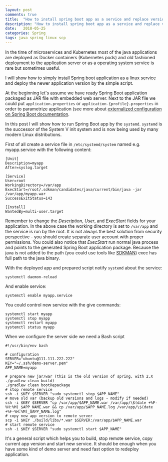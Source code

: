 ```yaml
---
layout: post
comments: true
title:  "How to install spring boot app as a service and replace version by scp"
description: "How to install spring boot app as a service and replace version by scp"
date:   2018-05-25
categories: Spring
tags: java spring linux scp
---
```


In the time of microservices and Kubernetes most of the java applications are deployed
as Docker containers (Kubernetes pods) and old fashioned deployment to the application
server or as a operating system service is rare but sometimes useful.

I will show how to simply install Spring boot application as a linux service
and deploy the newer application version by the simple script.

At the beginning let's assume we have ready Spring Boot application packaged as JAR file with embedded
web server. Next to the JAR file we could put `application.properties` or `application-{profile}.properties`
in order to parametrize application (see more about [externalized configuration on Spring Boot documentation](https://docs.spring.io/spring-boot/docs/current/reference/htmlsingle/#boot-features-external-config).

In this post I will show how to run Spring Boot app by the `systemd`. `systemd` is the successor of the 
System V init system and is now being used by many modern Linux distributions.

First of all create a service file in `/etc/systemd/system` named e.g. myapp.service with the following content:

```
[Unit]
Description=myapp
After=syslog.target

[Service]
User=root
WorkingDirectory=/var/app
ExecStart=/root/.sdkman/candidates/java/current/bin/java -jar /var/app/myapp.war
SuccessExitStatus=143

[Install]
WantedBy=multi-user.target
```

Remember to change the _Description_, _User_, and _ExecStart_ fields for your application.
In the above case the working directory is set to `/var/app` and the service is run by the root.
It is not always the best solution from security perspective - you should create separate user
account with proper permissions. You could also notice that _ExecStart_ run normal java process
and points to the generated Spring Boot application package. Because the java is not added to the path
(you could use tools like [SDKMAN](http://sdkman.io/index.html)) exec has full path to the java binary.

With the deployed app and prepared script notify `systemd` about the service:

```
systemctl daemon-reload
```

And enable service:
 
 ```
systemctl enable myapp.service
```

You could control new service with the give commands:

```
systemctl start myapp
systemctl stop myapp
systemctl restart myapp
systemctl status myapp
```

When we configure the server side we need a Bash script  

```
#!/usr/bin/env bash

# configuration
SERVER="ubuntu@111.111.222.222"
KEY="~/.ssh/demo-server.pem"
APP_NAME=myapp

# prepare new jar/war (this is the old version of spring, with 2.X ./gradlew clean build)
./gradlew clean bootRepackage 
# stop remote service
ssh -i $KEY $SERVER "sudo systemctl stop $APP_NAME"
# move old var (backup old versions and logs - modify if needed)
ssh -i $KEY $SERVER "cp /var/app/$APP_NAME.war /var/app/\$(date +%F-%H:%M)_$APP_NAME.war && cp /var/app/$APP_NAME.log /var/app/\$(date +%F-%H:%M)_$APP_NAME.log"
# copy new app version to remote server
scp -i $KEY ./build/libs/*.war $SERVER:/var/app/$APP_NAME.war
# start remote service
ssh -i $KEY $SERVER "sudo systemctl start $APP_NAME"
```

It's a general script which helps you to build, stop remote service, copy current app version and start new service. It should be enough when you have some
kind of demo server and need fast option to redeploy application.